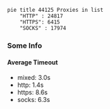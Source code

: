 
```mermaid
pie title 44125 Proxies in list
    "HTTP" : 24817
    "HTTPS": 6415
    "SOCKS" : 17974
```

### Some Info
#### Average Timeout

- mixed: 3.0s
- http: 1.4s
- https: 8.6s
- socks: 6.3s